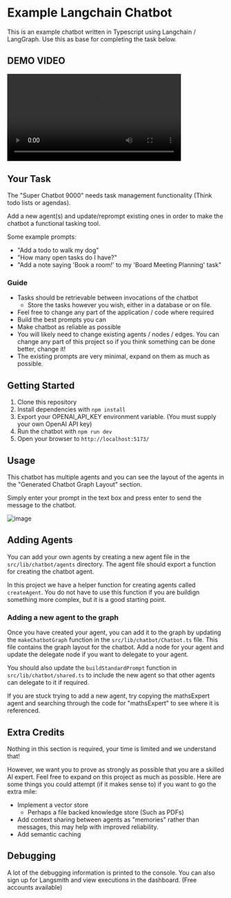 # Example Langchain Chatbot

This is an example chatbot written in Typescript using Langchain / LangGraph.
Use this as base for completing the task below.

## DEMO VIDEO

<!-- Or for an embedded video player (if supported): -->
<video width="80%" controls>
  <source src="./assets/execify_interview_demo.mp4" type="video/mp4">
  Your browser does not support the video tag.
</video>

## Your Task

The "Super Chatbot 9000" needs task management functionality (Think todo lists or agendas). 

Add a new agent(s) and update/reprompt existing ones in order to make the chatbot a functional tasking tool.

Some example prompts:
- "Add a todo to walk my dog"
- "How many open tasks do I have?"
- "Add a note saying 'Book a room!' to my 'Board Meeting Planning' task"

### Guide

- Tasks should be retrievable between invocations of the chatbot
  - Store the tasks however you wish, either in a database or on file.
- Feel free to change any part of the application / code where required
- Build the best prompts you can
- Make chatbot as reliable as possible
- You will likely need to change existing agents / nodes / edges. You can change any part of this project so if you think something can be done better, change it!
- The existing prompts are very minimal, expand on them as much as possible.

## Getting Started

1. Clone this repository
2. Install dependencies with `npm install`
3. Export your OPENAI_API_KEY environment variable. (You must supply your own OpenAI API key)
4. Run the chatbot with `npm run dev`
5. Open your browser to `http://localhost:5173/`

## Usage

This chatbot has multiple agents and you can see the layout of the agents in the "Generated Chatbot Graph Layout" section.

Simply enter your prompt in the text box and press enter to send the message to the chatbot.

![image](https://github.com/user-attachments/assets/8eb31554-c67f-47b6-8379-1dccd88167cf)

## Adding Agents

You can add your own agents by creating a new agent file in the `src/lib/chatbot/agents` directory. The agent file should export a function for creating the chatbot agent. 

In this project we have a helper function for creating agents called `createAgent`. You do not have to use this function if you are buildign something more complex, but it is a good starting point.

### Adding a new agent to the graph

Once you have created your agent, you can add it to the graph by updating the `makeChatbotGraph` function in the `src/lib/chatbot/Chatbot.ts` file. This file contains the graph layout for the chatbot.
Add a node for your agent and update the delegate node if you want to delegate to your agent.

You should also update the `buildStandardPrompt` function in `src/lib/chatbot/shared.ts` to include the new agent so that other agents can delegate to it if required.

If you are stuck trying to add a new agent, try copying the mathsExpert agent and searching through the code for "mathsExpert" to see where it is referenced.

## Extra Credits

Nothing in this section is required, your time is limited and we understand that!

However, we want you to prove as strongly as possible that you are a skilled AI expert.
Feel free to expand on this project as much as possible. 
Here are some things you could attempt (if it makes sense to) if you want to go the extra mile:

- Implement a vector store
  - Perhaps a file backed knowledge store (Such as PDFs)
- Add context sharing between agents as "memories" rather than messages, this may help with improved reliability.
- Add semantic caching


## Debugging

A lot of the debugging information is printed to the console. You can also sign up for Langsmith and view executions in the dashboard. (Free accounts available)
